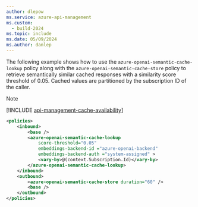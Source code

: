 ```yaml
---
author: dlepow
ms.service: azure-api-management
ms.custom:
  - build-2024
ms.topic: include
ms.date: 05/09/2024
ms.author: danlep
---
```

The following example shows how to use the `azure-openai-semantic-cache-lookup` policy along with the `azure-openai-semantic-cache-store` policy to retrieve semantically similar cached responses with a similarity score threshold of 0.05. Cached values are partitioned by the subscription ID of the caller. 

> [!NOTE]
> [!INCLUDE [api-management-cache-availability](../../includes/api-management-cache-availability.md)]

```xml
<policies>
    <inbound>
        <base />
        <azure-openai-semantic-cache-lookup
            score-threshold="0.05"
            embeddings-backend-id ="azure-openai-backend"
            embeddings-backend-auth ="system-assigned" >
            <vary-by>@(context.Subscription.Id)</vary-by>
        </azure-openai-semantic-cache-lookup>
    </inbound>
    <outbound>
        <azure-openai-semantic-cache-store duration="60" />
        <base />
    </outbound>
</policies>
```
